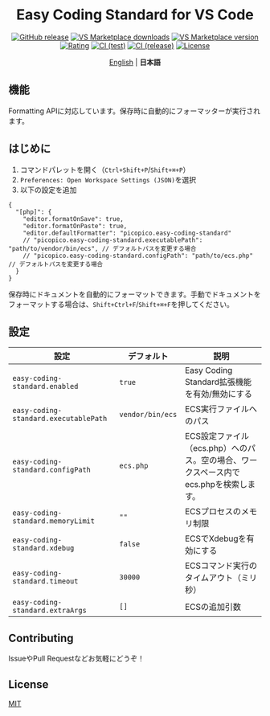 <h1 align="center">Easy&nbsp;Coding&nbsp;Standard&nbsp;for&nbsp;VS&nbsp;Code</h1>

<div align="center">

[![GitHub release](https://img.shields.io/github/release-date/picopicos/easy-coding-standard-vscode?label=Latest&nbsp;Release)](https://github.com/picopicos/easy-coding-standard-vscode/releases)
[![VS Marketplace downloads](https://img.shields.io/visual-studio-marketplace/d/picopico.easy-coding-standard)](https://marketplace.visualstudio.com/items?itemName=picopico.easy-coding-standard)
[![VS Marketplace version](https://img.shields.io/visual-studio-marketplace/v/picopico.easy-coding-standard?color=blue)](https://marketplace.visualstudio.com/items?itemName=picopico.easy-coding-standard)
[![Rating](https://img.shields.io/visual-studio-marketplace/r/picopico.easy-coding-standard)](https://marketplace.visualstudio.com/items?itemName=picopico.easy-coding-standard&ssr=false#review-details)
[![CI (test)](https://github.com/picopicos/easy-coding-standard-vscode/actions/workflows/test.yml/badge.svg?branch=main)](https://github.com/picopicos/easy-coding-standard-vscode/actions/workflows/test.yml)
[![CI (release)](https://github.com/picopicos/easy-coding-standard-vscode/actions/workflows/release.yml/badge.svg)](https://github.com/picopicos/easy-coding-standard-vscode/actions/workflows/release.yml)
[![License](https://img.shields.io/github/license/picopicos/easy-coding-standard-vscode)](https://github.com/picopicos/easy-coding-standard-vscode/blob/main/LICENSE)

</div>

<p align="center">
  <a href="https://github.com/picopicos/easy-coding-standard-vscode">English</a> | <strong>日本語</strong>
</p>

## 機能

Formatting APIに対応しています。保存時に自動的にフォーマッターが実行されます。

## はじめに

1. コマンドパレットを開く（`Ctrl+Shift+P`/`Shift+⌘+P`）
1. `Preferences: Open Workspace Settings (JSON)`を選択
1. 以下の設定を追加

```jsonc
{
  "[php]": {
    "editor.formatOnSave": true,
    "editor.formatOnPaste": true,
    "editor.defaultFormatter": "picopico.easy-coding-standard"
    // "picopico.easy-coding-standard.executablePath": "path/to/vendor/bin/ecs", // デフォルトパスを変更する場合
    // "picopico.easy-coding-standard.configPath": "path/to/ecs.php" // デフォルトパスを変更する場合
  }
}
```

保存時にドキュメントを自動的にフォーマットできます。手動でドキュメントをフォーマットする場合は、`Shift+Ctrl+F`/`Shift+⌘+F`を押してください。

## 設定

| 設定 | デフォルト | 説明 |
|---------|---------|-------------|
| `easy-coding-standard.enabled` | `true` | Easy Coding Standard拡張機能を有効/無効にする |
| `easy-coding-standard.executablePath` | `vendor/bin/ecs` | ECS実行ファイルへのパス |
| `easy-coding-standard.configPath` | `ecs.php` | ECS設定ファイル（ecs.php）へのパス。空の場合、ワークスペース内でecs.phpを検索します。 |
| `easy-coding-standard.memoryLimit` | `""` | ECSプロセスのメモリ制限 |
| `easy-coding-standard.xdebug` | `false` | ECSでXdebugを有効にする |
| `easy-coding-standard.timeout` | `30000` | ECSコマンド実行のタイムアウト（ミリ秒） |
| `easy-coding-standard.extraArgs` | `[]` | ECSの追加引数 |

## Contributing

IssueやPull Requestなどお気軽にどうぞ！

## License

[MIT](LICENSE)
